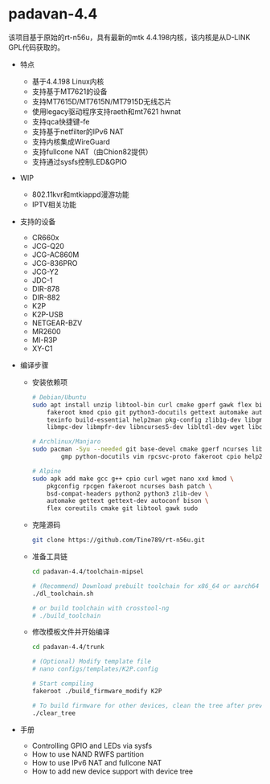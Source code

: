 # padavan-4.4 #

该项目基于原始的rt-n56u，具有最新的mtk 4.4.198内核，该内核是从D-LINK GPL代码获取的。

- 特点
  - 基于4.4.198 Linux内核
  - 支持基于MT7621的设备
  - 支持MT7615D/MT7615N/MT7915D无线芯片
  - 使用legacy驱动程序支持raeth和mt7621 hwnat
  - 支持qca快捷键-fe
  - 支持基于netfilter的IPv6 NAT
  - 支持内核集成WireGuard
  - 支持fullcone NAT（由Chion82提供）
  - 支持通过sysfs控制LED&GPIO

- WIP
  - 802.11kvr和mtkiappd漫游功能
  - IPTV相关功能

- 支持的设备
  - CR660x
  - JCG-Q20
  - JCG-AC860M
  - JCG-836PRO
  - JCG-Y2
  - JDC-1
  - DIR-878
  - DIR-882
  - K2P
  - K2P-USB
  - NETGEAR-BZV
  - MR2600
  - MI-R3P
  - XY-C1
- 编译步骤
  - 安装依赖项
    ```sh
    # Debian/Ubuntu
    sudo apt install unzip libtool-bin curl cmake gperf gawk flex bison nano xxd \
        fakeroot kmod cpio git python3-docutils gettext automake autopoint \
        texinfo build-essential help2man pkg-config zlib1g-dev libgmp3-dev \
        libmpc-dev libmpfr-dev libncurses5-dev libltdl-dev wget libc-dev-bin

    # Archlinux/Manjaro
    sudo pacman -Syu --needed git base-devel cmake gperf ncurses libmpc \
            gmp python-docutils vim rpcsvc-proto fakeroot cpio help2man

    # Alpine
    sudo apk add make gcc g++ cpio curl wget nano xxd kmod \
        pkgconfig rpcgen fakeroot ncurses bash patch \
        bsd-compat-headers python2 python3 zlib-dev \
        automake gettext gettext-dev autoconf bison \
        flex coreutils cmake git libtool gawk sudo
    ```
  - 克隆源码
    ```sh
    git clone https://github.com/Tine789/rt-n56u.git
    ```
  - 准备工具链
    ```sh
    cd padavan-4.4/toolchain-mipsel

    # (Recommend) Download prebuilt toolchain for x86_64 or aarch64 host
    ./dl_toolchain.sh

    # or build toolchain with crosstool-ng
    # ./build_toolchain
    ```
  - 修改模板文件并开始编译
    ```sh
    cd padavan-4.4/trunk

    # (Optional) Modify template file
    # nano configs/templates/K2P.config

    # Start compiling
    fakeroot ./build_firmware_modify K2P

    # To build firmware for other devices, clean the tree after previous build
    ./clear_tree
    ```

- 手册
  - Controlling GPIO and LEDs via sysfs
  - How to use NAND RWFS partition
  - How to use IPv6 NAT and fullcone NAT
  - How to add new device support with device tree
